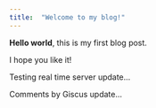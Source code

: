 ```yaml
---
title:  "Welcome to my blog!"
---
```


**Hello world**, this is my first blog post.

I hope you like it!

Testing real time server update...

Comments by Giscus update...